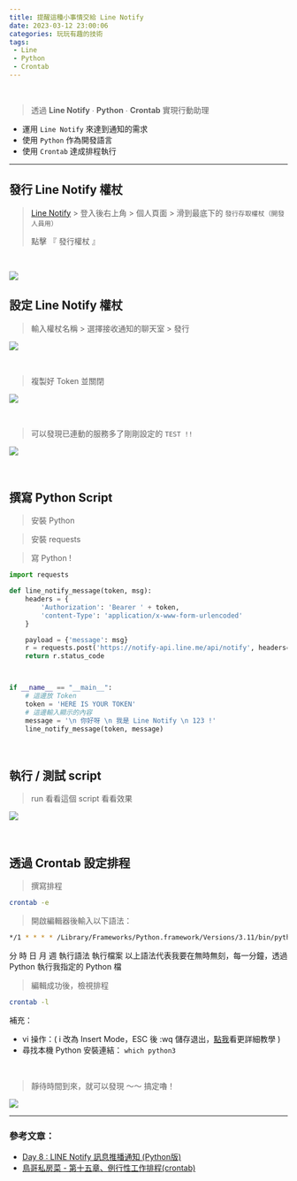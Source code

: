 ```yaml
---
title: 提醒這種小事情交給 Line Notify
date: 2023-03-12 23:00:06
categories: 玩玩有趣的技術
tags: 
 - Line
 - Python
 - Crontab
---
```


<br />

> 透過 **Line Notify** ∙ **Python** ∙ **Crontab** 實現行動助理

- 運用 `Line Notify` 來達到通知的需求
- 使用 `Python` 作為開發語言
- 使用 `Crontab` 達成排程執行

<!--more-->

---

## 發行 Line Notify 權杖
> [Line Notify](https://notify-bot.line.me) > 登入後右上角 > 個人頁面 > 滑到最底下的 `發行存取權杖（開發人員用）`
> 
> 點擊 『 發行權杖 』

<br />

![](https://i.imgur.com/b0LJkSf.png)

## 設定 Line Notify 權杖
> 輸入權杖名稱 > 選擇接收通知的聊天室 > 發行

![](https://i.imgur.com/saIfpGn.png)

<br />

> 複製好 Token 並關閉

![](https://i.imgur.com/RVzdsmK.png)

<br />

> 可以發現已連動的服務多了剛剛設定的 `TEST !!`

![](https://i.imgur.com/AJP9kiO.png)

<br />

## 撰寫 Python Script
> 安裝 Python

> 安裝 requests

> 寫 Python ! 

```python
import requests

def line_notify_message(token, msg):
    headers = {
        'Authorization': 'Bearer ' + token,
        'content-Type': 'application/x-www-form-urlencoded'
    }

    payload = {'message': msg}
    r = requests.post('https://notify-api.line.me/api/notify', headers=headers, params=payload)
    return r.status_code



if __name__ == "__main__":
    # 這邊放 Token
    token = 'HERE IS YOUR TOKEN'
    # 這邊輸入顯示的內容
    message = '\n 你好呀 \n 我是 Line Notify \n 123 !'
    line_notify_message(token, message)
```

<br />

## 執行 / 測試 script
> run 看看這個 script 看看效果

![](https://i.imgur.com/v7AqxCU.png)

<br />

## 透過 Crontab 設定排程

> 撰寫排程
```bash
crontab -e
```


> 開啟編輯器後輸入以下語法：
```bash
*/1 * * * * /Library/Frameworks/Python.framework/Versions/3.11/bin/python3 /Users/yochen/Code/Python/TEST_PYTHON/LineNotify.py
```


分 時 日 月 週 執行語法 執行檔案
以上語法代表我要在無時無刻，每一分鐘，透過 Python 執行我指定的 Python 檔



> 編輯成功後，檢視排程
```bash
crontab -l
```


補充：
- vi 操作：( i 改為 Insert Mode，ESC 後 :wq 儲存退出，[點我](https://dywang.csie.cyut.edu.tw/dywang/linuxSystem/node50.html)看更詳細教學 )
- 尋找本機 Python 安裝連結： `which python3`

<br />


> 靜待時間到來，就可以發現 ～～ 搞定嚕！

![](https://i.imgur.com/oipivCi.png)

---

### 參考文章：
- [Day 8 : LINE Notify 訊息推播通知 (Python版)](https://ithelp.ithome.com.tw/articles/10234115)
- [鳥哥私房菜 - 第十五章、例行性工作排程(crontab)](https://linux.vbird.org/linux_basic/centos7/0430cron.php)